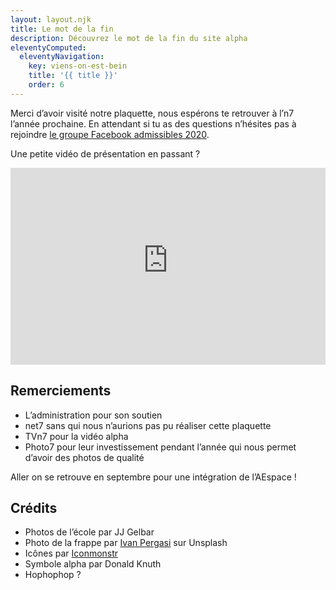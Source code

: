 ```yaml
---
layout: layout.njk
title: Le mot de la fin
description: Découvrez le mot de la fin du site alpha
eleventyComputed:
  eleventyNavigation:
    key: viens-on-est-bein
    title: '{{ title }}'
    order: 6
---
```


Merci d’avoir visité notre plaquette, nous espérons te retrouver à l’n7 l’année prochaine. En attendant si tu as des questions n’hésites pas à rejoindre [le groupe Facebook admissibles 2020](https://www.facebook.com/groups/2624635341197811).

Une petite vidéo de présentation en passant ?

<p class="-center"><iframe width="560" height="315" src="https://www.youtube-nocookie.com/embed/rX7Nd_6FEas" frameborder="0" allow="accelerometer; autoplay; encrypted-media; gyroscope; picture-in-picture" style="max-width:100%" allowfullscreen></iframe></p>

## Remerciements

* L’administration pour son soutien
* net7 sans qui nous n’aurions pas pu réaliser cette plaquette
* TVn7 pour la vidéo alpha
* Photo7 pour leur investissement pendant l’année qui nous permet d’avoir des photos de qualité

Aller on se retrouve en septembre pour une intégration de l’AEspace !

## Crédits

* Photos de l’école par JJ Gelbar
* Photo de la frappe par [Ivan Pergasi](https://unsplash.com/@crazyivan_ita) sur Unsplash
* Icônes par [Iconmonstr](https://iconmonstr.com/)
* Symbole alpha par Donald Knuth
* Hophophop ?
